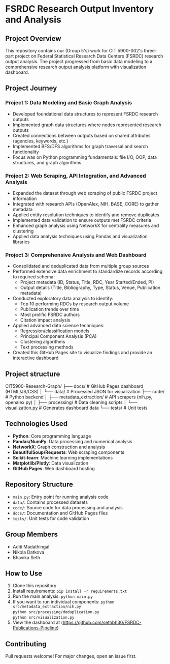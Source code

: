 # FSRDC Research Output Inventory and Analysis

## Project Overview
This repository contains our (Group 5's) work for CIT 5900-002's three-part project on Federal Statistical Research Data Centers (FSRDC) research output analysis. The project progressed from basic data modeling to a comprehensive research output analysis platform with visualization dashboard.

## Project Journey

### Project 1: Data Modeling and Basic Graph Analysis
- Developed foundational data structures to represent FSRDC research outputs
- Implemented graph data structures where nodes represented research outputs
- Created connections between outputs based on shared attributes (agencies, keywords, etc.)
- Implemented BFS/DFS algorithms for graph traversal and search functionality
- Focus was on Python programming fundamentals: file I/O, OOP, data structures, and graph algorithms

### Project 2: Web Scraping, API Integration, and Advanced Analysis
- Expanded the dataset through web scraping of public FSRDC project information
- Integrated with research APIs (OpenAlex, NIH, BASE, CORE) to gather metadata
- Applied entity resolution techniques to identify and remove duplicates
- Implemented data validation to ensure outputs met FSRDC criteria
- Enhanced graph analysis using NetworkX for centrality measures and clustering
- Applied data analysis techniques using Pandas and visualization libraries

### Project 3: Comprehensive Analysis and Web Dashboard
- Consolidated and deduplicated data from multiple group sources
- Performed extensive data enrichment to standardize records according to required schema:
  - Project metadata (ID, Status, Title, RDC, Year Started/Ended, PI)
  - Output details (Title, Bibliography, Type, Status, Venue, Publication metadata)
- Conducted exploratory data analysis to identify:
  - Top 10 performing RDCs by research output volume
  - Publication trends over time
  - Most prolific FSRDC authors
  - Citation impact analysis
- Applied advanced data science techniques:
  - Regression/classification models
  - Principal Component Analysis (PCA)
  - Clustering algorithms
  - Text processing methods
- Created this GitHub Pages site to visualize findings and provide an interactive dashboard

## Project structure
CIT5900-Research-Graph/
├── docs/ # GitHub Pages dashboard (HTML/JS/CSS)
│ └── data/ # Processed JSON for visualization
├── code/ # Python backend
│ ├── metadata_extraction/ # API scrapers (nih.py, openalex.py)
│ ├── processing/ # Data cleaning scripts
│ └── visualization.py # Generates dashboard data
└── tests/ # Unit tests

## Technologies Used
- **Python**: Core programming language
- **Pandas/NumPy**: Data processing and numerical analysis
- **NetworkX**: Graph construction and analysis
- **BeautifulSoup/Requests**: Web scraping components
- **Scikit-learn**: Machine learning implementations
- **Matplotlib/Plotly**: Data visualization
- **GitHub Pages**: Web dashboard hosting

## Repository Structure
- `main.py`: Entry point for running analysis code
- `data/`: Contains processed datasets
- `code/`: Source code for data processing and analysis
- `docs/`: Documentation and GitHub Pages files
- `tests/`: Unit tests for code validation

## Group Members
- Aditi Madathingal
- Nikola Datkova
- Bhavika Seth

## How to Use
1. Clone this repository
2. Install requirements: `pip install -r requirements.txt`
3. Run the main analysis: `python main.py`
4. If you want to run individual components:
`python src/metadata_extraction/nih.py`      
`python src/processing/deduplication.py`    
`python src/visualization.py`
5. View the dashboard at (https://github.com/sethbh30/FSRDC-Publications-Pipeline)

## Contributing
Pull requests welcome! For major changes, open an issue first.